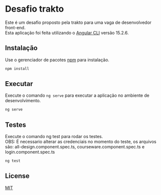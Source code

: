 # Desafio trakto
Este é um desafio proposto pela trakto para uma vaga de desenvolvedor front-end.
</br>
Esta aplicação foi feita utilizando o  [Angular CLI](https://github.com/angular/angular-cli) versão 15.2.6.

## Instalação
Use o gerenciador de pacotes [npm](https://docs.npmjs.com/cli/v6/commands/npm-install) para instalação.
```bash
npm install
```

## Executar
Execute o comando `ng serve` para executar a aplicação no ambiente de desenvolvimento.
```bash
ng serve
```

## Testes
Execute o comando ng test para rodar os testes.
</br>
OBS: É necessario alterar as credenciais no momento do teste, os arquivos são: all-design.component.spec.ts, courseware.component.spec.ts e login.component.spec.ts
```bash
ng test
```

## License

[MIT](https://choosealicense.com/licenses/mit/)
